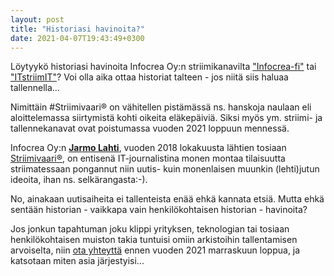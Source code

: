 ```yaml
---
layout: post
title: "Historiasi havinoita?"
date: 2021-04-07T19:43:49+0300
---
```


Löytyykö historiasi havinoita Infocrea Oy:n striimikanavilta ["Infocrea-fi"](https://livestream.com/infocrea-fi) tai ["ITstriimIT"](https://livestream.com/itstriimit)? Voi olla aika ottaa historiat talteen - jos niitä siis haluaa tallennella...<!--more-->

Nimittäin #Striimivaari® on vähitellen pistämässä ns. hanskoja naulaan eli  aloittelemassa siirtymistä kohti oikeita eläkepäiviä. Siksi myös ym. striimi- ja tallennekanavat ovat poistumassa vuoden 2021 loppuun mennessä.

Infocrea Oy:n **[Jarmo Lahti]()**, vuoden 2018 lokakuusta lähtien tosiaan [Striimivaari®](https://www.infocrea.fi/blogi/2018/11/striimivaari-on-rekisteroity-tavaramerkki/), on entisenä IT-journalistina monen montaa tilaisuutta striimatessaan pongannut niin uutis- kuin monenlaisen muunkin (lehti)jutun ideoita, ihan ns. selkärangasta:-).

No, ainakaan uutisaiheita ei tallenteista enää ehkä kannata etsiä. Mutta ehkä sentään historian - vaikkapa vain henkilökohtaisen historian - havinoita?

Jos jonkun tapahtuman joku klippi yrityksen, teknologian tai tosiaan henkilökohtaisen muiston takia tuntuisi omiin arkistoihin tallentamisen arvoiselta, niin [ota yhteyttä]() ennen vuoden 2021 marraskuun loppua, ja katsotaan miten asia järjestyisi...

